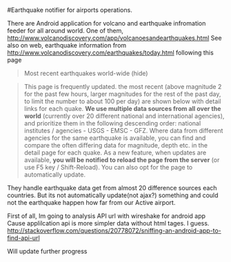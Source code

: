 #Earthquake notifier for airports operations.

There are Android application for volcano and earthquake infromation feeder for all around world.
One of them, http://www.volcanodiscovery.com/app/volcanoesandearthquakes.html
See also on web, earthquake information from http://www.volcanodiscovery.com/earthquakes/today.html
following this page
> Most recent earthquakes world-wide (hide)

> This page is frequently updated.
> the most recent (above magnitude 2 for the past few hours, larger magnitudes for the rest of the past day, to limit the number to about 100 per day) are shown below with detail links for each quake.
**We use multiple data sources from all over the world** (currently over 20 different national and international agencies), and prioritize them in the following descending order: national institutes / agencies - USGS - EMSC - GFZ. Where data from different agencies for the same earthquake is available, you can find and compare the often differing data for magnitude, depth etc. in the detail page for each quake. 
As a new feature, when updates are available, **you will be notified to reload the page from the server** (or use F5 key / Shift-Reload). You can also opt for the page to automatically update.

They handle earthquake data get from almost 20 difference sources each countries.
But its not automatically update(not ajax?) something and could not the earthquake happen how far from our Active airport.

First of all, Im going to analysis API url with wireshake for android app
Cause applilcation api is more simpler data without html tages. I guess.
http://stackoverflow.com/questions/20778072/sniffing-an-android-app-to-find-api-url

Will update further progress

